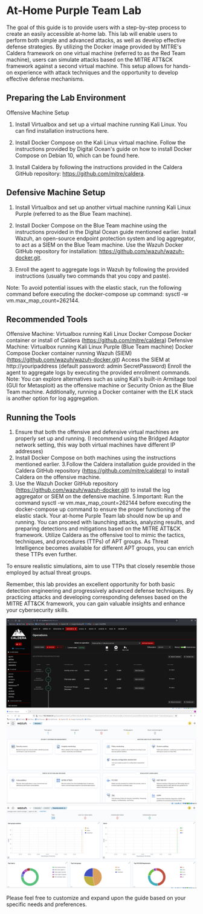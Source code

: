 # At-Home Purple Team Lab
The goal of this guide is to provide users with a step-by-step process to create an easily accessible at-home lab. This lab will enable users to perform both simple and advanced attacks, as well as develop effective defense strategies. By utilizing the Docker image provided by MITRE's Caldera framework on one virtual machine (referred to as the Red Team machine), users can simulate attacks based on the MITRE ATT&CK framework against a second virtual machine. This setup allows for hands-on experience with attack techniques and the opportunity to develop effective defense mechanisms.

## Preparing the Lab Environment
Offensive Machine Setup

1. Install Virtualbox and set up a virtual machine running Kali Linux. You can find installation instructions here.

2. Install Docker Compose on the Kali Linux virtual machine. Follow the instructions provided by Digital Ocean's guide on how to install Docker Compose on Debian 10, which can be found here.

3. Install Caldera by following the instructions provided in the Caldera GitHub repository: https://github.com/mitre/caldera.

## Defensive Machine Setup
1. Install Virtualbox and set up another virtual machine running Kali Linux Purple (referred to as the Blue Team machine).

2. Install Docker Compose on the Blue Team machine using the instructions provided in the Digital Ocean guide mentioned earlier.
Install Wazuh, an open-source endpoint protection system and log aggregator, to act as a SIEM on the Blue Team machine. Use the Wazuh Docker GitHub repository for installation: https://github.com/wazuh/wazuh-docker.git.

3. Enroll the agent to aggregate logs in Wazuh by following the provided instructions (usually two commands that you copy and paste).

Note: To avoid potential issues with the elastic stack, run the following command before executing the docker-compose up command: sysctl -w vm.max_map_count=262144.


## Recommended Tools
Offensive Machine:
Virtualbox running Kali Linux
Docker Compose
Docker container or install of Caldera (https://github.com/mitre/caldera)
Defensive Machine:
Virtualbox running Kali Linux Purple (Blue Team machine)
Docker Compose
Docker container running Wazuh (SIEM) (https://github.com/wazuh/wazuh-docker.git)
Access the SIEM at http://youripaddress (default password: admin SecretPassword)
Enroll the agent to aggregate logs by executing the provided enrollment commands.
Note: You can explore alternatives such as using Kali's built-in Armitage tool (GUI for Metasploit) as the offensive machine or Security Onion as the Blue Team machine. Additionally, running a Docker container with the ELK stack is another option for log aggregation.

## Running the Tools
1. Ensure that both the offensive and defensive virtual machines are properly set up and running. (I recommend using the Bridged Adaptor network setting, this way both virtual machines have different IP addresses) 
2. Install Docker Compose on both machines using the instructions mentioned earlier.
3.Follow the Caldera installation guide provided in the Caldera GitHub repository (https://github.com/mitre/caldera) to install Caldera on the offensive machine.
4. Use the Wazuh Docker GitHub repository (https://github.com/wazuh/wazuh-docker.git) to install the log aggregator or SIEM on the defensive machine.
5.Important: Run the command sysctl -w vm.max_map_count=262144 before executing the docker-compose up command to ensure the proper functioning of the elastic stack.
Your at-home Purple Team lab should now be up and running. You can proceed with launching attacks, analyzing results, and preparing detections and mitigations based on the MITRE ATT&CK framework. Utilize Caldera as the offensive tool to mimic the tactics, techniques, and procedures (TTPs) of APT groups. As Threat Intelligence becomes available for different APT groups, you can enrich these TTPs even further.


To ensure realistic simulations, aim to use TTPs that closely resemble those employed by actual threat groups.

Remember, this lab provides an excellent opportunity for both basic detection engineering and progressively advanced defense techniques. By practicing attacks and developing corresponding defenses based on the MITRE ATT&CK framework, you can gain valuable insights and enhance your cybersecurity skills.

![Automated operation in Caldera](Caldera_operation_Discovery.png)
![Wazuh GUI](Wazuh.png)
![Wazuh Security View](Wazuh_security.png)

Please feel free to customize and expand upon the guide based on your specific needs and preferences.
